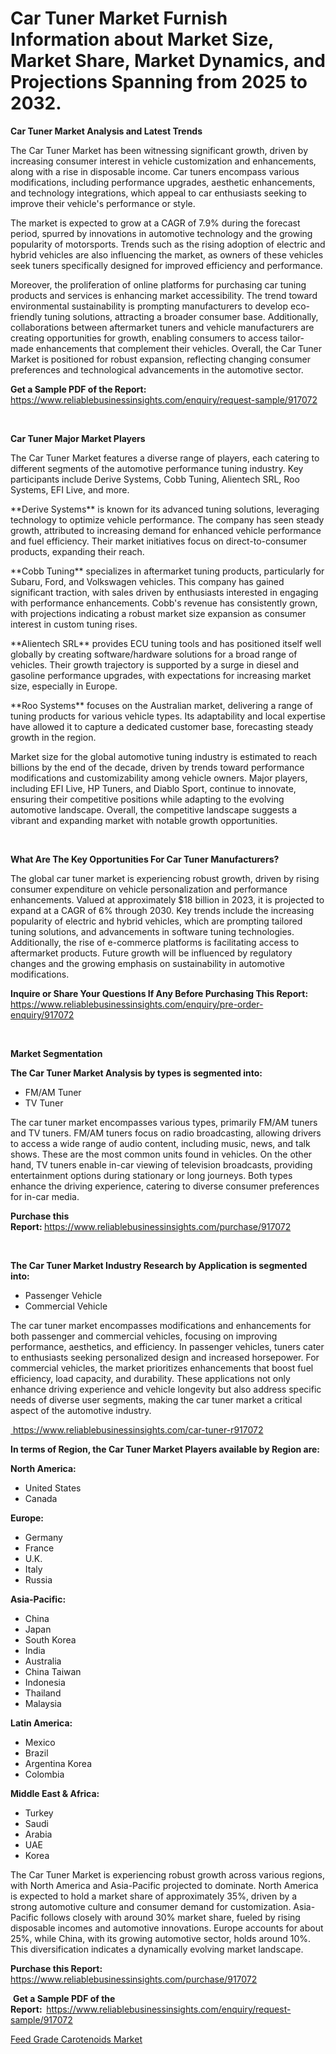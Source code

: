<p><h1>Car Tuner Market Furnish Information about Market Size, Market Share, Market Dynamics, and Projections Spanning from 2025 to 2032.</h1></p><p><strong>Car Tuner Market Analysis and Latest Trends</strong></p>
<p><p>The Car Tuner Market has been witnessing significant growth, driven by increasing consumer interest in vehicle customization and enhancements, along with a rise in disposable income. Car tuners encompass various modifications, including performance upgrades, aesthetic enhancements, and technology integrations, which appeal to car enthusiasts seeking to improve their vehicle's performance or style. </p><p>The market is expected to grow at a CAGR of 7.9% during the forecast period, spurred by innovations in automotive technology and the growing popularity of motorsports. Trends such as the rising adoption of electric and hybrid vehicles are also influencing the market, as owners of these vehicles seek tuners specifically designed for improved efficiency and performance. </p><p>Moreover, the proliferation of online platforms for purchasing car tuning products and services is enhancing market accessibility. The trend toward environmental sustainability is prompting manufacturers to develop eco-friendly tuning solutions, attracting a broader consumer base. Additionally, collaborations between aftermarket tuners and vehicle manufacturers are creating opportunities for growth, enabling consumers to access tailor-made enhancements that complement their vehicles. Overall, the Car Tuner Market is positioned for robust expansion, reflecting changing consumer preferences and technological advancements in the automotive sector.</p></p>
<p><strong>Get a Sample PDF of the Report:&nbsp;</strong> <a href="https://www.reliablebusinessinsights.com/enquiry/request-sample/917072?utm_campaign=2445&utm_medium=2&utm_source=Github&utm_content=ia&utm_term=15022025&utm_id=car-tuner">https://www.reliablebusinessinsights.com/enquiry/request-sample/917072</a></p>
<p>&nbsp;</p>
<p><strong>Car Tuner Major Market Players</strong></p>
<p><p>The Car Tuner Market features a diverse range of players, each catering to different segments of the automotive performance tuning industry. Key participants include Derive Systems, Cobb Tuning, Alientech SRL, Roo Systems, EFI Live, and more.</p><p>**Derive Systems** is known for its advanced tuning solutions, leveraging technology to optimize vehicle performance. The company has seen steady growth, attributed to increasing demand for enhanced vehicle performance and fuel efficiency. Their market initiatives focus on direct-to-consumer products, expanding their reach.</p><p>**Cobb Tuning** specializes in aftermarket tuning products, particularly for Subaru, Ford, and Volkswagen vehicles. This company has gained significant traction, with sales driven by enthusiasts interested in engaging with performance enhancements. Cobb's revenue has consistently grown, with projections indicating a robust market size expansion as consumer interest in custom tuning rises.</p><p>**Alientech SRL** provides ECU tuning tools and has positioned itself well globally by creating software/hardware solutions for a broad range of vehicles. Their growth trajectory is supported by a surge in diesel and gasoline performance upgrades, with expectations for increasing market size, especially in Europe.</p><p>**Roo Systems** focuses on the Australian market, delivering a range of tuning products for various vehicle types. Its adaptability and local expertise have allowed it to capture a dedicated customer base, forecasting steady growth in the region.</p><p>Market size for the global automotive tuning industry is estimated to reach billions by the end of the decade, driven by trends toward performance modifications and customizability among vehicle owners. Major players, including EFI Live, HP Tuners, and Diablo Sport, continue to innovate, ensuring their competitive positions while adapting to the evolving automotive landscape. Overall, the competitive landscape suggests a vibrant and expanding market with notable growth opportunities.</p></p>
<p>&nbsp;</p>
<p><strong>What Are The Key Opportunities For Car Tuner Manufacturers?</strong></p>
<p><p>The global car tuner market is experiencing robust growth, driven by rising consumer expenditure on vehicle personalization and performance enhancements. Valued at approximately $18 billion in 2023, it is projected to expand at a CAGR of 6% through 2030. Key trends include the increasing popularity of electric and hybrid vehicles, which are prompting tailored tuning solutions, and advancements in software tuning technologies. Additionally, the rise of e-commerce platforms is facilitating access to aftermarket products. Future growth will be influenced by regulatory changes and the growing emphasis on sustainability in automotive modifications.</p></p>
<p><strong>Inquire or Share Your Questions If Any Before Purchasing This Report:</strong> <a href="https://www.reliablebusinessinsights.com/enquiry/pre-order-enquiry/917072?utm_campaign=2445&utm_medium=2&utm_source=Github&utm_content=ia&utm_term=15022025&utm_id=car-tuner">https://www.reliablebusinessinsights.com/enquiry/pre-order-enquiry/917072</a></p>
<p>&nbsp;</p>
<p><strong>Market Segmentation</strong></p>
<p><strong>The Car Tuner Market Analysis by types is segmented into:</strong></p>
<p><ul><li>FM/AM Tuner</li><li>TV Tuner</li></ul></p>
<p><p>The car tuner market encompasses various types, primarily FM/AM tuners and TV tuners. FM/AM tuners focus on radio broadcasting, allowing drivers to access a wide range of audio content, including music, news, and talk shows. These are the most common units found in vehicles. On the other hand, TV tuners enable in-car viewing of television broadcasts, providing entertainment options during stationary or long journeys. Both types enhance the driving experience, catering to diverse consumer preferences for in-car media.</p></p>
<p><strong>Purchase this Report:&nbsp;</strong><a href="https://www.reliablebusinessinsights.com/purchase/917072?utm_campaign=2445&utm_medium=2&utm_source=Github&utm_content=ia&utm_term=15022025&utm_id=car-tuner">https://www.reliablebusinessinsights.com/purchase/917072</a></p>
<p>&nbsp;</p>
<p><strong>The Car Tuner Market Industry Research by Application is segmented into:</strong></p>
<p><ul><li>Passenger Vehicle</li><li>Commercial Vehicle</li></ul></p>
<p><p>The car tuner market encompasses modifications and enhancements for both passenger and commercial vehicles, focusing on improving performance, aesthetics, and efficiency. In passenger vehicles, tuners cater to enthusiasts seeking personalized design and increased horsepower. For commercial vehicles, the market prioritizes enhancements that boost fuel efficiency, load capacity, and durability. These applications not only enhance driving experience and vehicle longevity but also address specific needs of diverse user segments, making the car tuner market a critical aspect of the automotive industry.</p></p>
<p><a href="https://www.reliablebusinessinsights.com/car-tuner-r917072?utm_campaign=2445&utm_medium=2&utm_source=Github&utm_content=ia&utm_term=15022025&utm_id=car-tuner">&nbsp;https://www.reliablebusinessinsights.com/car-tuner-r917072</a></p>
<p><strong>In terms of Region, the Car Tuner Market Players available by Region are:</strong></p>
<p>
    <p> <strong> North America: </strong>
        <ul>
            <li>United States</li>
            <li>Canada</li>
        </ul>
        </p> 
    <p> <strong> Europe: </strong>
        <ul>
            <li>Germany</li>
            <li>France</li>
            <li>U.K.</li>
            <li>Italy</li>
            <li>Russia</li>
        </ul>
        </p> 
    <p> <strong> Asia-Pacific: </strong>
        <ul>
            <li>China</li>
            <li>Japan</li>
            <li>South Korea</li>
            <li>India</li>
            <li>Australia</li>
            <li>China Taiwan</li>
            <li>Indonesia</li>
            <li>Thailand</li>
            <li>Malaysia</li>
        </ul>
        </p> 
    <p> <strong> Latin America: </strong>
        <ul>
            <li>Mexico</li>
            <li>Brazil</li>
            <li>Argentina Korea</li>
            <li>Colombia</li>
        </ul>
        </p> 
    <p> <strong> Middle East & Africa: </strong>
        <ul>
            <li>Turkey</li>
            <li>Saudi</li>
            <li>Arabia</li>
            <li>UAE</li>
            <li>Korea</li>
        </ul>
    </p>
    </p>
<p><p>The Car Tuner Market is experiencing robust growth across various regions, with North America and Asia-Pacific projected to dominate. North America is expected to hold a market share of approximately 35%, driven by a strong automotive culture and consumer demand for customization. Asia-Pacific follows closely with around 30% market share, fueled by rising disposable incomes and automotive innovations. Europe accounts for about 25%, while China, with its growing automotive sector, holds around 10%. This diversification indicates a dynamically evolving market landscape.</p></p>
<p><strong>Purchase this Report: </strong><a href="https://www.reliablebusinessinsights.com/purchase/917072?utm_campaign=2445&utm_medium=2&utm_source=Github&utm_content=ia&utm_term=15022025&utm_id=car-tuner">https://www.reliablebusinessinsights.com/purchase/917072</a></p>
<p>&nbsp;<strong>Get a Sample PDF of the Report:&nbsp;&nbsp;</strong><a href="https://www.reliablebusinessinsights.com/enquiry/request-sample/917072?utm_campaign=2445&utm_medium=2&utm_source=Github&utm_content=ia&utm_term=15022025&utm_id=car-tuner">https://www.reliablebusinessinsights.com/enquiry/request-sample/917072</a></p>
<p><strong></strong></p>
<p><p><a href="https://github.com/domoniqueluoma76/Market-Research-Report-List-1/blob/main/feed-grade-carotenoids-market.md?utm_campaign=2445&utm_medium=2&utm_source=Github&utm_content=ia&utm_term=15022025&utm_id=car-tuner">Feed Grade Carotenoids Market</a></p></p>